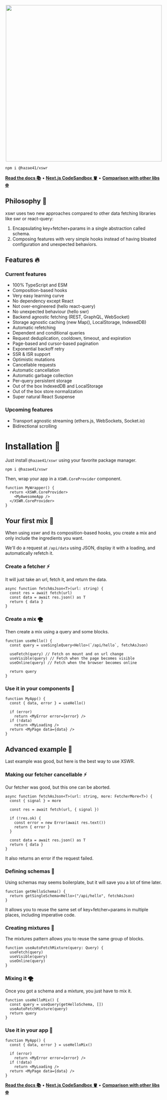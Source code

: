 <p align="center">
<img width="500"
src="https://user-images.githubusercontent.com/4405263/198222057-038c8fdc-a4b0-44c4-8aaf-e4ad1d301b28.png" />
</p>

```bash
npm i @hazae41/xswr
```

[**Read the docs 📚**](https://xswr.hazae41.me) • [**Next.js CodeSandbox 🪣**](https://codesandbox.io/p/github/hazae41/xswr-example-next) • [**Comparison with other libs 🌐**](https://xswr.hazae41.me/faq/comparison)

## Philosophy 🧠

xswr uses two new approaches compared to other data fetching libraries like swr or react-query:
1) Encapsulating key+fetcher+params in a single abstraction called schema.
2) Composing features with very simple hooks instead of having bloated configuration and unexpected behaviors.

## Features 🔥

### Current features

- 100% TypeScript and ESM
- Composition-based hooks
- Very easy learning curve
- No dependency except React
- Not over-engineered (hello react-query)
- No unexpected behaviour (hello swr)
- Backend agnostic fetching (REST, GraphQL, WebSocket)
- Storage agnostic caching (new Map(), LocalStorage, IndexedDB)
- Automatic refetching
- Dependent and conditional queries
- Request deduplication, cooldown, timeout, and expiration
- Page-based and cursor-based pagination
- Exponential backoff retry
- SSR & ISR support
- Optimistic mutations
- Cancellable requests
- Automatic cancellation
- Automatic garbage collection
- Per-query persistent storage
- Out of the box IndexedDB and LocalStorage
- Out of the box store normalization
- Super natural React Suspense

### Upcoming features

- Transport agnostic streaming (ethers.js, WebSockets, Socket.io)
- Bidirectional scrolling

# Installation 🔧

Just install `@hazae41/xswr` using your favorite package manager.

```bash
npm i @hazae41/xswr
```

Then, wrap your app in a `XSWR.CoreProvider` component.

```tsx
function MyWrapper() {
  return <XSWR.CoreProvider>
    <MyAwesomeApp />
  </XSWR.CoreProvider>
}
```

## Your first mix 🧪

When using xswr and its composition-based hooks, you create a mix and only include the ingredients you want.

We'll do a request at `/api/data` using JSON, display it with a loading, and automatically refetch it.

### Create a fetcher ⚡️

It will just take an url, fetch it, and return the data.

```tsx
async function fetchAsJson<T>(url: string) {
  const res = await fetch(url)
  const data = await res.json() as T
  return { data }
}
```

### Create a mix 🌪

Then create a mix using a query and some blocks.

```tsx
function useHello() {
  const query = useSingleQuery<Hello>(`/api/hello`, fetchAsJson)
  
  useFetch(query) // Fetch on mount and on url change
  useVisible(query) // Fetch when the page becomes visible
  useOnline(query) // Fetch when the browser becomes online

  return query
}
```

### Use it in your components 🚀

```tsx
function MyApp() {
  const { data, error } = useHello()

  if (error)
    return <MyError error={error} />
  if (!data)
    return <MyLoading />
  return <MyPage data={data} />
}
```

## Advanced example 🗿

Last example was good, but here is the best way to use XSWR.

### Making our fetcher cancellable ⚡️

Our fetcher was good, but this one can be aborted.

```tsx
async function fetchAsJson<T>(url: string, more: FetcherMore<T>) {
  const { signal } = more

  const res = await fetch(url, { signal })

  if (!res.ok) {
    const error = new Error(await res.text())
    return { error }
  }

  const data = await res.json() as T
  return { data }
}
```

It also returns an error if the request failed.

### Defining schemas 📐

Using schemas may seems boilerplate, but it will save you a lot of time later.

```tsx
function getHelloSchema() {
  return getSingleSchema<Hello>("/api/hello", fetchAsJson)
}
```

It allows you to reuse the same set of key+fetcher+params in multiple places, including imperative code.

### Creating mixtures 🧪

The mixtures pattern allows you to reuse the same group of blocks.

```tsx
function useAutoFetchMixture(query: Query) {
  useFetch(query)
  useVisible(query)
  useOnline(query)
}
```

### Mixing it 🌪

Once you got a schema and a mixture, you just have to mix it.

```tsx
function useHelloMix() {
  const query = useQuery(getHelloSchema, [])
  useAutoFetchMixture(query)
  return query
}
```

### Use it in your app 🚀

```tsx
function MyApp() {
  const { data, error } = useHelloMix()

  if (error)
    return <MyError error={error} />
  if (!data)
    return <MyLoading />
  return <MyPage data={data} />
}
```

[**Read the docs 📚**](https://xswr.hazae41.me) • [**Next.js CodeSandbox 🪣**](https://codesandbox.io/p/github/hazae41/xswr-example-next) • [**Comparison with other libs 🌐**](https://xswr.hazae41.me/faq/comparison)

